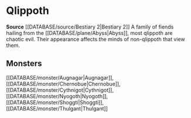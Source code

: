 ﻿---
id: '306'
name: Qlippoth
rarity: Common
rus_type_level: null
source: '[[DATABASE/source/Bestiary 2|Bestiary 2]]'
trait:
- Qlippoth
type: Trait

---
# Qlippoth

**Source** [[DATABASE/source/Bestiary 2|Bestiary 2]] 
A family of fiends hailing from the [[DATABASE/plane/Abyss|Abyss]], most qlippoth are chaotic evil. Their appearance affects the minds of non-qlippoth that view them.

## Monsters

[[DATABASE/monster/Augnagar|Augnagar]], [[DATABASE/monster/Chernobue|Chernobue]], [[DATABASE/monster/Cythnigot|Cythnigot]], [[DATABASE/monster/Nyogoth|Nyogoth]], [[DATABASE/monster/Shoggti|Shoggti]], [[DATABASE/monster/Thulgant|Thulgant]]